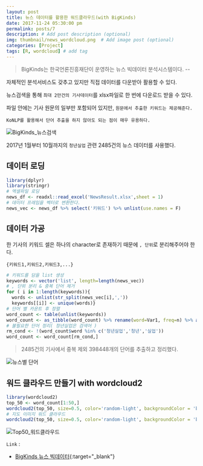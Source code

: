 ```yaml
---
layout: post
title: 뉴스 데이터를 활용한 워드클라우드(with BigKinds)
date: 2017-11-24 05:30:00 pm
permalink: posts/7
description: # Add post description (optional)
img: thumbnail/news_wordcloud.png  # Add image post (optional)
categories: [Project]
tags: [R, wordcloud] # add tag
---
```


> BigKinds는 한국언론진흥재단이 운영하는 뉴스 빅데이터 분석시스템이다. --  

자체적인 분석서비스도 갖추고 있지만 직접 데이터를 다운받아 활용할 수 있다.

뉴스검색을 통해 `최대 2만건의 기사데이터`를 xlsx파일로 한 번에 다운로드 받을 수 있다.

파일 안에는 기사 원문의 일부만 포함되어 있지만, `원문에서 추출한 키워드는 제공해준다.`

`KoNLP를 활용해서 단어 추출을 하지 않아도 되는 점이 매우 유용하다.`

![BigKinds_뉴스검색]({{site.baseurl}}/assets/img/bigkinds.png)

2017년 1월부터 10월까지의 `청년실업` 관련 2485건의 뉴스 데이터를 사용했다.

## 데이터 로딩

``` r
library(dplyr)
library(stringr)
# 엑셀파일 로딩
news_df <- readxl::read_excel('NewsResult.xlsx',sheet = 1)
# 데이터 프레임을 벡터로 변환한다.
news_vec <- news_df %>% select('키워드') %>% unlist(use.names = F)
```

## 데이터 가공

한 기사의 키워드 셀은 하나의 character로 존재하기 때문에 `, 단위`로 분리해주어야 한다.

`{키워드1,키워드2,키워드3,...}`

``` r
# 키워드를 담을 list 생성
keywords <- vector('list', length=length(news_vec))
# , 단위 분리 & 중복 단어 제거
for ( i in 1:length(keywords)){
  words <- unlist(str_split(news_vec[i],','))
  keywords[[i]] <- unique(words)}
# 단어 별 카운트 후 정렬
word_count <- table(unlist(keywords))
word_count <- as_tibble(word_count) %>% rename(word=Var1, freq=n) %>% arrange(desc(freq))
# 불필요한 단어 정리( 청년실업은 검색어 )
rm_cond <- !(word_count$word %in% c('청년실업','청년','실업'))
word_count <- word_count[rm_cond,]
```
> 2485건의 기사에서 중복 제외 398448개의 단어를 추출하고 정리했다.

![뉴스별 단어]({{site.baseurl}}/assets/img/r/word_count.png)

## 워드 클라우드 만들기 with wordcloud2

``` r
library(wordcloud2)
top_50 <- word_count[1:50,]
wordcloud2(top_50, size=0.5, color='random-light', backgroundColor = 'black')
# 지도 이미지 워드 클라우드
wordcloud2(top_50, size=0.5, color='random-light', backgroundColor = 'black', figPath = 'korea.png')
```

![Top50_워드클라우드]({{site.baseurl}}/assets/img/r/news_wordcloud.png)

`Link` :

* [BigKinds 뉴스 빅데이터](https://www.kinds.or.kr/){:target="_blank"}